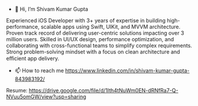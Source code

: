 - 👋 Hi, I’m Shivam Kumar Gupta

Experienced iOS Developer with 3+ years of expertise in building high-performance, scalable apps using Swift, UIKit, and MVVM
architecture. Proven track record of delivering user-centric solutions impacting over 3 million users. Skilled in UI/UX design,
performance optimization, and collaborating with cross-functional teams to simplify complex requirements. Strong
problem-solving mindset with a focus on clean architecture and eﬃcient app delivery.

- 📫 How to reach me https://www.linkedin.com/in/shivam-kumar-gupta-843983192/

Resume: https://drive.google.com/file/d/1Ith4tNuWm0EN-dRNfRa7-Q-NVuu5omGW/view?usp=sharing

<!---
shivamguptarksv/shivamguptarksv is a ✨ special ✨ repository because its `README.md` (this file) appears on your GitHub profile.
You can click the Preview link to take a look at your changes.
--->
